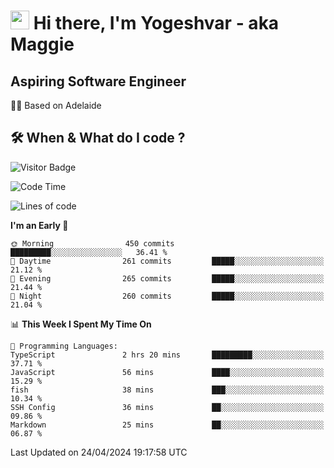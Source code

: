 <h1><img src="https://emojis.slackmojis.com/emojis/images/1531849430/4246/blob-sunglasses.gif?1531849430" width="30"/> Hi there, I'm Yogeshvar - aka Maggie</h1>

## Aspiring Software Engineer
🏂🏻  Based on Adelaide 

## 🛠 When & What do I code ?  

![Visitor Badge](https://visitor-badge.feriirawann.repl.co?username=yogeshvar&repo=yogeshvar&label=Visitors&style=plastic&color=%23457BFF&contentType=svg)

<!--START_SECTION:waka-->
![Code Time](http://img.shields.io/badge/Code%20Time-2%2C876%20hrs%204%20mins-blue)

![Lines of code](https://img.shields.io/badge/From%20Hello%20World%20I%27ve%20Written-4.2%20million%20lines%20of%20code-blue)

**I'm an Early 🐤** 

```text
🌞 Morning                450 commits         █████████░░░░░░░░░░░░░░░░   36.41 % 
🌆 Daytime                261 commits         █████░░░░░░░░░░░░░░░░░░░░   21.12 % 
🌃 Evening                265 commits         █████░░░░░░░░░░░░░░░░░░░░   21.44 % 
🌙 Night                  260 commits         █████░░░░░░░░░░░░░░░░░░░░   21.04 % 
```


📊 **This Week I Spent My Time On** 

```text
💬 Programming Languages: 
TypeScript               2 hrs 20 mins       █████████░░░░░░░░░░░░░░░░   37.71 % 
JavaScript               56 mins             ████░░░░░░░░░░░░░░░░░░░░░   15.29 % 
fish                     38 mins             ███░░░░░░░░░░░░░░░░░░░░░░   10.34 % 
SSH Config               36 mins             ██░░░░░░░░░░░░░░░░░░░░░░░   09.86 % 
Markdown                 25 mins             ██░░░░░░░░░░░░░░░░░░░░░░░   06.87 % 
```


 Last Updated on 24/04/2024 19:17:58 UTC
<!--END_SECTION:waka-->
